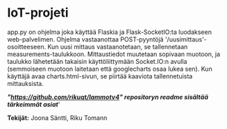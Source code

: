# IoT-projeti
app.py on ohjelma joka käyttää Flaskia ja Flask-SocketIO:ta luodakseen web-palvelimen. Ohjelma vastaanottaa POST-pyyntöjä '/uusimittaus'-osoitteeseen. 
Kun uusi mittaus vastaanotetaan, se tallennetaan measurements-taulukkoon. 
Mittaustiedot muutetaan sopivaan muotoon, ja taulukko lähetetään takaisin käyttöliittymään Socket.IO:n avulla (semmoiseen muotoon laitetaan että googlecharts osaa lukea sen).
Kun käyttäjä avaa charts.html-sivun, se piirtää kaaviota tallennetuista mittauksista.

***"https://github.com/rikuqt/lammotv4" repositoryn readme sisältää tärkeimmät asiat***'

**Tekijät:** Joona Säntti, Riku Tomann
